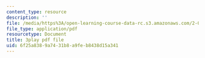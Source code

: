 ```yaml
---
content_type: resource
description: ''
file: /media/https%3A/open-learning-course-data-rc.s3.amazonaws.com/2-003sc-engineering-dynamics-fall-2011/6f25a8389a7431b8a9feb8438d15a341_cd8lDtAtJbE.pdf
file_type: application/pdf
resourcetype: Document
title: 3play pdf file
uid: 6f25a838-9a74-31b8-a9fe-b8438d15a341
---
```

